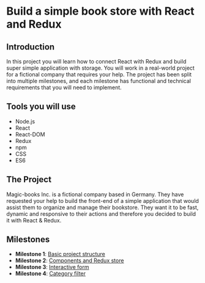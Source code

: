 # Build a simple book store with React and Redux

## Introduction
In this project you will learn how to connect React with Redux and build super simple application with storage. You will work in a real-world project for a fictional company that requires your help. The project has been split into multiple milestones, and each milestone has functional and technical requirements that you will need to implement.

## Tools you will use
- Node.js
- React
- React-DOM
- Redux
- npm
- CSS
- ES6

## The Project

Magic-books Inc. is a fictional company based in Germany. They have requested your help to build the front-end of a simple application that would assist them to organize and manage their bookstore. They want it to be fast, dynamic and responsive to their actions and therefore you decided to build it with React & Redux.

## Milestones

- **Milestone 1**: [Basic project structure](https://github.com/microverseinc/project-redux-bookstore/blob/master/milestones/MILESTONE_1.md)
- **Milestone 2**: [Components and Redux store](https://github.com/microverseinc/project-redux-bookstore/blob/master/milestones/MILESTONE_2.md)
- **Milestone 3**: [Interactive form](https://github.com/microverseinc/project-redux-bookstore/blob/master/milestones/MILESTONE_3.md)
- **Milestone 4**: [Category filter](https://github.com/microverseinc/project-redux-bookstore/blob/master/milestones/MILESTONE_4.md)

